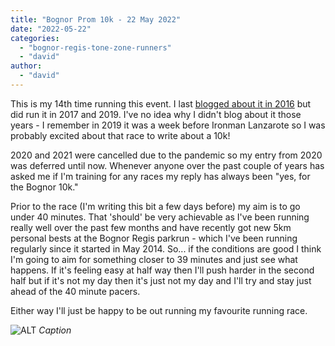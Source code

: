 ```yaml
---
title: "Bognor Prom 10k - 22 May 2022"
date: "2022-05-22"
categories: 
  - "bognor-regis-tone-zone-runners"
  - "david"
author: 
  - "david"
---
```


This is my 14th time running this event.  I last [blogged about it in 2016](/2016/05/bognor-prom-10k-15-may-2016/) but did run it in 2017
and 2019. I've no idea why I didn't blog about it those years - I remember in 2019 it was a week 
before Ironman Lanzarote so I was probably excited about that race to write about a 10k!

2020 and 2021 were cancelled due to the pandemic so my entry from 2020 was deferred until now.  Whenever anyone over the past couple of 
years has asked me if I'm training for any races my reply has always been "yes, for the Bognor 10k."

Prior to the race (I'm writing this bit a few days before) my aim is to go under 40 minutes.  That 'should' be very achievable as I've been
running really well over the past few months and have recently got new 5km personal bests at the Bognor Regis parkrun - which I've been running
regularly since it started in May 2014.  So... if the conditions are good I think I'm going to aim for something closer to 39 minutes and just 
see what happens.  If it's feeling easy at half way then I'll push harder in the second half but if it's not my day then it's just not my day 
and I'll try and stay just ahead of the 40 minute pacers.

Either way I'll just be happy to be out running my favourite running race.

![ALT](/images/2022/filename.jpg) 
*Caption*
